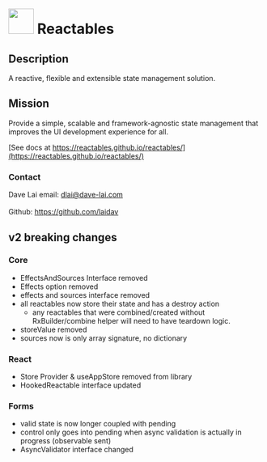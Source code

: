 # <img src="https://avatars.githubusercontent.com/u/145691934" width="50"> Reactables

## Description

A reactive, flexible and extensible state management solution.

## Mission
Provide a simple, scalable and framework-agnostic state management that improves the UI development experience for all.

[See docs at https://reactables.github.io/reactables/](https://reactables.github.io/reactables/)

### Contact

Dave Lai
email: <a href="dlai@dave-lai.com">dlai@dave-lai.com</a>
<br>
<br>
Github: https://github.com/laidav

## v2 breaking changes

### Core
- EffectsAndSources Interface removed
- Effects option removed
- effects and sources interface removed
- all reactables now store their state and has a destroy action
  - any reactables that were combined/created without RxBuilder/combine helper will need to have teardown logic.
- storeValue removed
- sources now is only array signature, no dictionary

### React
- Store Provider & useAppStore removed from library
- HookedReactable interface updated

### Forms
- valid state is now longer coupled with pending
- control only goes into pending when async validation is actually in progress (observable sent)
- AsyncValidator interface changed